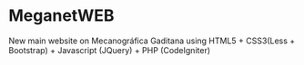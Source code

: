MeganetWEB
==========

New main website on Mecanográfica Gaditana using HTML5 + CSS3(Less + Bootstrap) + Javascript (JQuery) + PHP (CodeIgniter)
